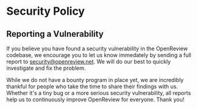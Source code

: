 # Security Policy

## Reporting a Vulnerability

If you believe you have found a security vulnerability in the OpenReview codebase, we encourage you to let us know immedately by sending a full report to security@openreview.net. We will do our best to quickly investigate and fix the problem.

While we do not have a bounty program in place yet, we are incredibly thankful for people who take the time to share their findings with us. Whether it's a tiny bug or a more serious security vulnerability, all reports help us to continuously improve OpenReview for everyone. Thank you!
